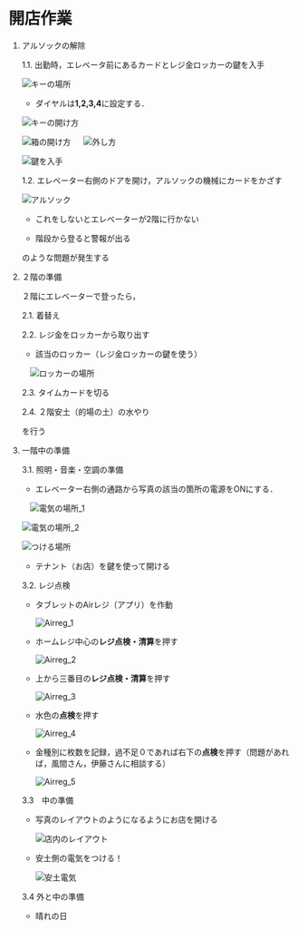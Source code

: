 # 開店作業
1. アルソックの解除
   
   1.1. 出勤時，エレベータ前にあるカードとレジ金ロッカーの鍵を入手
   
   ![キーの場所](./images/key_1.png)
   
   - ダイヤルは**1,2,3,4**に設定する．
     
   ![キーの開け方](./images/key_2.png)
   
   ![箱の開け方](./images/key_3.png)
   　
   ![外し方](./images/key_4.png)
   
   ![鍵を入手](./images/key_5.png)　　
   
   1.2. エレベーター右側のドアを開け，アルソックの機械にカードをかざす
   
   ![アルソック](./images/alsock.png)
   
   - これをしないとエレベーターが2階に行かない
   
   - 階段から登ると警報が出る
   
   のような問題が発生する
   
3. ２階の準備
   
   ２階にエレベーターで登ったら，
   
   2.1. 着替え
   
   2.2. レジ金をロッカーから取り出す

   - 該当のロッカー（レジ金ロッカーの鍵を使う）
    
   　![ロッカーの場所](./images/locker.png)
    
   2.3. タイムカードを切る
   
   2.4. ２階安土（的場の土）の水やり  
   
   を行う

5. 一階中の準備
   
   3.1. 照明・音楽・空調の準備

   - エレベーター右側の通路から写真の該当の箇所の電源をONにする．
   
   　![電気の場所_1](./images/here_1.png)
   
     ![電気の場所_2](./images/here_2.png)
   
    ![つける場所](./images/here_3.png)

   - テナント（お店）を鍵を使って開ける
   
   3.2. レジ点検

   - タブレットのAirレジ（アプリ）を作動
   
       ![Airreg_1](./images/airreg_1png)
   
   - ホームレジ中心の**レジ点検・清算**を押す
   
       ![Airreg_2](./images/airreg_2png)
   
   - 上から三番目の**レジ点検・清算**を押す
   
       ![Airreg_3](./images/airreg_3png)
   
   - 水色の**点検**を押す
   
       ![Airreg_4](./images/airreg_4png)
      
   - 金種別に枚数を記録，過不足０であれば右下の**点検**を押す（問題があれば，風間さん，伊藤さんに相談する）
      
      ![Airreg_5](./images/airreg_5png)
      
      
   3.3　中の準備

   - 写真のレイアウトのようになるようにお店を開ける
   
      ![店内のレイアウト](./images/layout_inside.png)
   
   - 安土側の電気をつける！
   
      ![安土電気](./images/ele1.png)
   
   3.4 外と中の準備

   - 晴れの日
   
